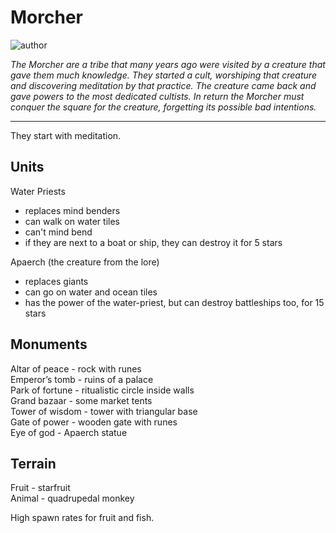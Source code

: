 # Morcher

![author](https://img.shields.io/badge/author-T%20Shadow%237569-%237289DA)

*The Morcher are a tribe that many years ago were visited by a creature that gave them much knowledge. They started a cult, worshiping that creature and discovering meditation by that practice. The creature came back and gave powers to the most dedicated cultists. In return the Morcher must conquer the square for the creature, forgetting its possible bad intentions.*

---

They start with meditation.

## Units

Water Priests
- replaces mind benders
- can walk on water tiles
- can't mind bend
- if they are next to a boat or ship, they can destroy it for 5 stars

Apaerch (the creature from the lore)
- replaces giants
- can go on water and ocean tiles
- has the power of the water-priest, but can destroy battleships too, for 15 stars

## Monuments

Altar of peace - rock with runes  
Emperor’s tomb - ruins of a palace   
Park of fortune - ritualistic circle inside walls  
Grand bazaar - some market tents  
Tower of wisdom - tower with triangular base  
Gate of power - wooden gate with runes   
Eye of god - Apaerch statue  

## Terrain

Fruit - starfruit   
Animal - quadrupedal monkey  

High spawn rates for fruit and fish.
